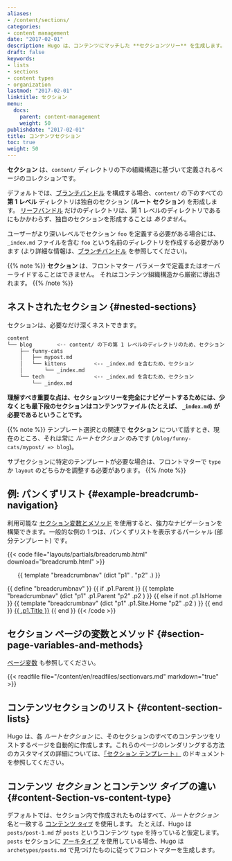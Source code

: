 ```yaml
---
aliases:
- /content/sections/
categories:
- content management
date: "2017-02-01"
description: Hugo は、コンテンツにマッチした **セクションツリー** を生成します。
draft: false
keywords:
- lists
- sections
- content types
- organization
lastmod: "2017-02-01"
linktitle: セクション
menu:
  docs:
    parent: content-management
    weight: 50
publishdate: "2017-02-01"
title: コンテンツセクション
toc: true
weight: 50
---
```


**セクション** は、`content/` ディレクトリの下の組織構造に基づいて定義されるページのコレクションです。

デフォルトでは、[ブランチバンドル][branch bundles] を構成する場合、`content/` の下のすべての **第 1 レベル** ディレクトリは独自のセクション (**ルート セクション**) を形成します。
[リーフバンドル][leaf bundles] だけのディレクトリは、第 1 レベルのディレクトリであるにもかかわらず、独自のセクションを形成することは *ありません*。

ユーザーがより深いレベルでセクション `foo` を定義する必要がある場合には、 `_index.md` ファイルを含む `foo` という名前のディレクトリを作成する必要があります (より詳細な情報は、[ブランチバンドル][branch bundles] を参照してください)。


{{% note %}}
**セクション** は、フロントマター パラメータで定義またはオーバーライドすることはできません。 それはコンテンツ組織構造から厳密に導出されます。
{{% /note %}}

## ネストされたセクション {#nested-sections}

セクションは、必要なだけ深くネストできます。

```bash
content
└── blog        <-- content/ の下の第 1 レベルのディレクトリのため、セクション
    ├── funny-cats
    │   ├── mypost.md
    │   └── kittens         <-- _index.md を含むため、セクション
    │       └── _index.md
    └── tech                <-- _index.md を含むため、セクション
        └── _index.md
```

**理解すべき重要な点は、セクションツリーを完全にナビゲートするためには、少なくとも最下段のセクションはコンテンツファイル (たとえば、 `_index.md`) が必要であるということです。**

{{% note %}}
テンプレート選択との関連で **セクション** について話すとき、現在のところ、それは常に *ルートセクション* のみです (`/blog/funny-cats/mypost/ => blog`)。

サブセクションに特定のテンプレートが必要な場合は、フロントマターで `type` か `layout` のどちらかを調整する必要があります。
{{% /note %}}

## 例: パンくずリスト {#example-breadcrumb-navigation}

利用可能な [セクション変数とメソッド](#section-page-variables-and-methods) を使用すると、強力なナビゲーションを構築できます。一般的な例の 1 つは、パンくずリストを表示するパーシャル (部分テンプレート) です。

{{< code file="layouts/partials/breadcrumb.html" download="breadcrumb.html" >}}
<ol  class="nav navbar-nav">
  {{ template "breadcrumbnav" (dict "p1" . "p2" .) }}
</ol>
{{ define "breadcrumbnav" }}
{{ if .p1.Parent }}
{{ template "breadcrumbnav" (dict "p1" .p1.Parent "p2" .p2 )  }}
{{ else if not .p1.IsHome }}
{{ template "breadcrumbnav" (dict "p1" .p1.Site.Home "p2" .p2 )  }}
{{ end }}
<li{{ if eq .p1 .p2 }} class="active" aria-current="page" {{ end }}>
  <a href="{{ .p1.Permalink }}">{{ .p1.Title }}</a>
</li>
{{ end }}
{{< /code >}}

## セクション ページの変数とメソッド {#section-page-variables-and-methods}

[ページ変数](/variables/page/) も参照してください。

{{< readfile file="/content/en/readfiles/sectionvars.md" markdown="true" >}}

## コンテンツセクションのリスト {#content-section-lists}

Hugo は、各 *ルートセクション* に、そのセクションのすべてのコンテンツをリストするページを自動的に作成します。これらのページのレンダリングする方法のカスタマイズの詳細については、[「セクション テンプレート」][section templates] のドキュメントを参照してください。

## コンテンツ *セクション* とコンテンツ *タイプ* の違い {#content-Section-vs-content-type}

デフォルトでは、セクション内で作成されたものはすべて、*ルートセクション* 名と一致する [コンテンツ `タイプ`][content type] を使用します。 たとえば、Hugo は `posts/post-1.md` が `posts` というコンテンツ `type` を持っていると仮定します。 `posts` セクションに [アーキタイプ][archetype] を使用している場合、Hugo は `archetypes/posts.md` で見つけたものに従ってフロントマターを生成します。

[archetype]: /content-management/archetypes/
[content type]: /content-management/types/
[directory structure]: /getting-started/directory-structure/
[section templates]: /templates/section-templates/
[leaf bundles]: /content-management/page-bundles/#leaf-bundles
[branch bundles]: /content-management/page-bundles/#branch-bundles
